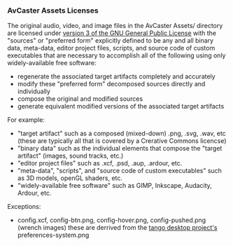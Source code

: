 ### AvCaster Assets Licenses

The original audio, video, and image files in the AvCaster Assets/ directory are licensed under [version 3 of the GNU General Public License](COPYING_ASSETS)
with the "sources" or "preferred form" explicitly defined to be any and all
binary data, meta-data, editor project files, scripts, and source code of custom executables
that are necessary to accomplish all of the following using only widely-available free software:
* regenerate the associated target artifacts completely and accurately
* modify these "preferred form" decomposed sources directly and individually
* compose the original and modified sources
* generate equivalent modified versions of the associated target artifacts

For example:
* "target artifact" such as a composed (mixed-down) .png, .svg, .wav, etc (these are typically all that is covered by a Crerative Commons licencse)
* "binary data" such as the individual elements that compose the "target artifact" (images, sound tracks, etc.)
* "editor project files" such as .xcf, .psd, .aup, .ardour, etc.
* "meta-data", "scripts", and "source code of custom executables" such as 3D models, openGL shaders, etc.
* "widely-available free software" such as GIMP, Inkscape, Audacity, Ardour, etc.


Exceptions:
* config.xcf, config-btn.png, config-hover.png, config-pushed.png (wrench images)
    these are derrived from the [tango desktop project's][Tango] preferences-system.png


[Tango]: https://web.archive.org/web/20201024165718/http://tango-project.org/
